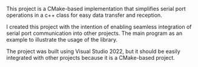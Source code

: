 This project is a CMake-based implementation that simplifies serial port operations in a c++ class for easy data transfer and reception.

I created this project with the intention of enabling seamless integration of serial port communication into other projects. The main program as an example to illustrate the usage of the library.

The project was built using Visual Studio 2022, but it should be easily integrated with other projects because it is a CMake-based project.
